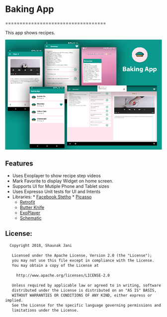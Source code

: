# Baking App
===================================

This app shows recipes. 

![Baking App][Baking-app]

[Baking-app]: ./media/app_banner.jpg

## Features

* Uses Exoplayer to show recipe step videos
* Mark Favorite to display Widget on home screen.
* Supports UI for Mutiple Phone and Tablet sizes
* Uses Expresso Unit tests for UI and Intents
* Libraries:
	  * [Facebook Stetho](http://facebook.github.io/stetho/)
	  * [Picasso](http://square.github.io/picasso/)
    * [Retrofit](http://square.github.io/retrofit/)
    * [Butter Knife](jakewharton.github.io/butterknife/)
    * [ExoPlayer](https://github.com/google/ExoPlayer)
    * [Schematic](https://github.com/SimonVT/schematic)


## License:
```
  Copyright 2018, Shaunak Jani

   Licensed under the Apache License, Version 2.0 (the "License");
   you may not use this file except in compliance with the License.
   You may obtain a copy of the License at

     http://www.apache.org/licenses/LICENSE-2.0

   Unless required by applicable law or agreed to in writing, software
   distributed under the License is distributed on an "AS IS" BASIS,
   WITHOUT WARRANTIES OR CONDITIONS OF ANY KIND, either express or implied.
   See the License for the specific language governing permissions and
   limitations under the License.
```